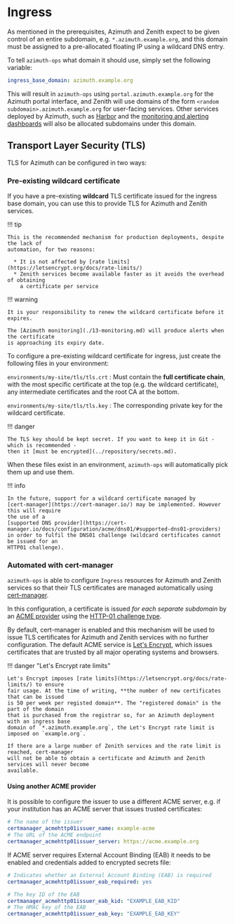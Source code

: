 # Ingress

As mentioned in the prerequisites, Azimuth and Zenith expect to be given control of an entire
subdomain, e.g. `*.azimuth.example.org`, and this domain must be assigned to a pre-allocated
floating IP using a wildcard DNS entry.

To tell `azimuth-ops` what domain it should use, simply set the following variable:

```yaml  title="environments/my-site/inventory/group_vars/all/variables.yml"
ingress_base_domain: azimuth.example.org
```

This will result in `azimuth-ops` using `portal.azimuth.example.org` for the Azimuth portal
interface, and Zenith will use domains of the form `<random subdomain>.azimuth.example.org`
for user-facing services. Other services deployed by Azimuth, such as
[Harbor](./10-kubernetes-clusters.md#harbor-registry) and the
[monitoring and alerting dashboards](./13-monitoring.md#accessing-web-interfaces) will
also be allocated subdomains under this domain.

## Transport Layer Security (TLS)

TLS for Azimuth can be configured in two ways:

### Pre-existing wildcard certificate

If you have a pre-existing **wildcard** TLS certificate issued for the ingress base domain,
you can use this to provide TLS for Azimuth and Zenith services.

!!! tip

    This is the recommended mechanism for production deployments, despite the lack of
    automation, for two reasons:

      * It is not affected by [rate limits](https://letsencrypt.org/docs/rate-limits/)
      * Zenith services become available faster as it avoids the overhead of obtaining
        a certificate per service

!!! warning

    It is your responsibility to renew the wildcard certificate before it expires.

    The [Azimuth monitoring](./13-monitoring.md) will produce alerts when the certificate
    is approaching its expiry date.

To configure a pre-existing wildcard certificate for ingress, just create the following
files in your environment:

`environments/my-site/tls/tls.crt`
: Must contain the **full certificate chain**, with the most specific certificate at the
  top (e.g. the wildcard certificate), any intermediate certificates and the root CA at
  the bottom.

`environments/my-site/tls/tls.key`
: The corresponding private key for the wildcard certificate.

!!! danger

    The TLS key should be kept secret. If you want to keep it in Git - which is recommended -
    then it [must be encrypted](../repository/secrets.md).

When these files exist in an environment, `azimuth-ops` will automatically pick them up
and use them.

!!! info

    In the future, support for a wildcard certificate managed by
    [cert-manager](https://cert-manager.io/) may be implemented. However this will require
    the use of a
    [supported DNS provider](https://cert-manager.io/docs/configuration/acme/dns01/#supported-dns01-providers)
    in order to fulfil the DNS01 challenge (wildcard certificates cannot be issued for an
    HTTP01 challenge).

### Automated with cert-manager

`azimuth-ops` is able to configure `Ingress` resources for Azimuth and Zenith services so
that their TLS certificates are managed automatically using [cert-manager](https://cert-manager.io/).

In this configuration, a certificate is issued *for each separate subdomain* by an
[ACME provider](https://en.wikipedia.org/wiki/Automatic_Certificate_Management_Environment)
using the
[HTTP-01 challenge type](https://letsencrypt.org/docs/challenge-types/#http-01-challenge).

By default, cert-manager is enabled and this mechanism will be used to issue TLS certificates
for Azimuth and Zenith services with no further configuration. The default ACME service is
[Let's Encrypt](https://letsencrypt.org/), which issues certificates that are trusted by
all major operating systems and browsers.

!!! danger  "Let's Encrypt rate limits"

    Let's Encrypt imposes [rate limits](https://letsencrypt.org/docs/rate-limits/) to ensure
    fair usage. At the time of writing, **the number of new certificates that can be issued
    is 50 per week per registed domain**. The "registered domain" is the part of the domain
    that is purchased from the registrar so, for an Azimuth deployment with an ingress base
    domain of `*.azimuth.example.org`, the Let's Encrypt rate limit is imposed on `example.org`.

    If there are a large number of Zenith services and the rate limit is reached, cert-manager
    will not be able to obtain a certificate and Azimuth and Zenith services will never become
    available.

#### Using another ACME provider

It is possible to configure the issuer to use a different ACME server, e.g. if your institution
has an ACME server that issues trusted certificates:

```yaml  title="environments/my-site/inventory/group_vars/all/variables.yml"
# The name of the issuer
certmanager_acmehttp01issuer_name: example-acme
# The URL of the ACME endpoint
certmanager_acmehttp01issuer_server: https://acme.example.org
```

If ACME server requires External Account Binding (EAB) it needs to be enabled and credentials
added to encrypted secrets file:

```yaml  title="environments/my-site/inventory/group_vars/all/variables.yml"
# Indicates whether an External Account Binding (EAB) is required
certmanager_acmehttp01issuer_eab_required: yes
```

```yaml  title="environments/my-site/inventory/group_vars/all/secrets.yml"
# The key ID of the EAB
certmanager_acmehttp01issuer_eab_kid: "EXAMPLE_EAB_KID"
# The HMAC key of the EAB
certmanager_acmehttp01issuer_eab_key: "EXAMPLE_EAB_KEY"
```

